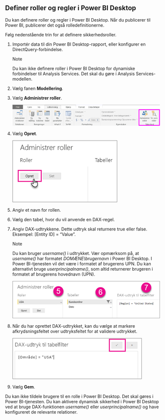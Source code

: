 ## <a name="define-roles-and-rules-within-power-bi-desktop"></a>Definer roller og regler i Power BI Desktop
Du kan definere roller og regler i Power BI Desktop. Når du publicerer til Power BI, publicerer det også rolledefinitionerne.

Følg nedenstående trin for at definere sikkerhedsroller.

1. Importér data til din Power BI Desktop-rapport, eller konfigurer en DirectQuery-forbindelse.
   
   > [!NOTE]
   > Du kan ikke definere roller i Power BI Desktop for dynamiske forbindelser til Analysis Services. Det skal du gøre i Analysis Services-modellen.
   > 
   > 
2. Vælg fanen **Modellering**.
3. Vælg **Administrer roller**.
   
   ![](./media/rls-desktop-define-roles/powerbi-desktop-security.png)
4. Vælg **Opret**.
   
   ![](./media/rls-desktop-define-roles/powerbi-desktop-security-create-role.png)
5. Angiv et navn for rollen. 
6. Vælg den tabel, hvor du vil anvende en DAX-regel.
7. Angiv DAX-udtrykkene. Dette udtryk skal returnere true eller false. Eksempel: [Entity ID] = “Value”.
   
   > [!NOTE]
   > Du kan bruger *username()* i udtrykket. Vær opmærksom på, at *username()* har formatet *DOMÆNE\brugernavn* i Power BI Desktop. I Power BI-tjenesten vil det være i formatet af brugerens UPN. Du kan alternativt bruge *userprincipalname()*, som altid returnerer brugeren i formatet af brugerens hovednavn (UPN).
   > 
   > 
   
   ![](./media/rls-desktop-define-roles/powerbi-desktop-security-create-rule.png)
8. Når du har oprettet DAX-udtrykket, kan du vælge at markere afkrydsningsfeltet over udtryksfeltet for at validere udtrykket.
   
   ![](./media/rls-desktop-define-roles/powerbi-desktop-security-validate-dax.png)
9. Vælg **Gem**.

Du kan ikke tildele brugere til en rolle i Power BI Desktop. Det skal gøres i Power BI-tjenesten. Du kan aktivere dynamisk sikkerhed i Power BI Desktop ved at bruge DAX-funktionen *username()* eller *userprincipalname()* og have konfigureret de relevante relationer.

